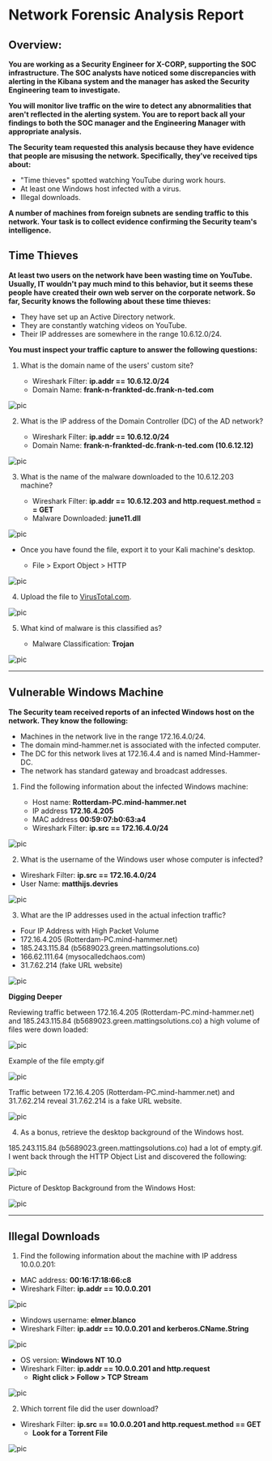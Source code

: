 # Network Forensic Analysis Report

## Overview:

**You are working as a Security Engineer for X-CORP, supporting the SOC infrastructure. The SOC analysts have noticed some discrepancies with alerting in the Kibana system and the manager has asked the Security Engineering team to investigate.**

**You will monitor live traffic on the wire to detect any abnormalities that aren't reflected in the alerting system. You are to report back all your findings to both the SOC manager and the Engineering Manager with appropriate analysis.**

**The Security team requested this analysis because they have evidence that people are misusing the network. Specifically, they've received tips about:**

* "Time thieves" spotted watching YouTube during work hours.
* At least one Windows host infected with a virus.
* Illegal downloads.

**A number of machines from foreign subnets are sending traffic to this network. Your task is to collect evidence confirming the Security team's intelligence.**

## Time Thieves 

**At least two users on the network have been wasting time on YouTube. Usually, IT wouldn't pay much mind to this behavior, but it seems these people have created their own web server on the corporate network. So far, Security knows the following about these time thieves:**

* They have set up an Active Directory network.
* They are constantly watching videos on YouTube.
* Their IP addresses are somewhere in the range 10.6.12.0/24.

**You must inspect your traffic capture to answer the following questions:**

1. What is the domain name of the users' custom site?

    * Wireshark Filter: **ip.addr == 10.6.12.0/24**
    * Domain Name: **frank-n-frankted-dc.frank-n-ted.com**

![pic](IMAGE/net/1.PNG) 

2. What is the IP address of the Domain Controller (DC) of the AD network?

    * Wireshark Filter: **ip.addr == 10.6.12.0/24**
    * Domain Name: **frank-n-frankted-dc.frank-n-ted.com (10.6.12.12)**

![pic](IMAGE/net/2.PNG)

3. What is the name of the malware downloaded to the 10.6.12.203 machine?

    * Wireshark Filter: **ip.addr == 10.6.12.203 and http.request.method = = GET**
    * Malware Downloaded: **june11.dll**

![pic](IMAGE/net/3.PNG)

- Once you have found the file, export it to your Kali machine's desktop.

    * File > Export Object > HTTP

![pic](IMAGE/net/4.PNG) 

4. Upload the file to [VirusTotal.com](https://www.virustotal.com/gui/). 


![pic](IMAGE/net/5.PNG) 

5. What kind of malware is this classified as?

    * Malware Classification: **Trojan** 

![pic](IMAGE/net/6.PNG) 

---

## Vulnerable Windows Machine

**The Security team received reports of an infected Windows host on the network. They know the following:**

* Machines in the network live in the range 172.16.4.0/24.
* The domain mind-hammer.net is associated with the infected computer.
* The DC for this network lives at 172.16.4.4 and is named Mind-Hammer-DC.
* The network has standard gateway and broadcast addresses.

1. Find the following information about the infected Windows machine:

    - Host name: **Rotterdam-PC.mind-hammer.net**
    - IP address **172.16.4.205** 
    - MAC address **00:59:07:b0:63:a4**
    - Wireshark Filter: **ip.src == 172.16.4.0/24**

![pic](IMAGE/net/7.PNG)
    
2. What is the username of the Windows user whose computer is infected?

- Wireshark Filter: **ip.src == 172.16.4.0/24**
- User Name: **matthijs.devries**

![pic](IMAGE/net/8.PNG)

3. What are the IP addresses used in the actual infection traffic?

* Four IP Address with High Packet Volume
* 172.16.4.205 (Rotterdam-PC.mind-hammer.net)
* 185.243.115.84 (b5689023.green.mattingsolutions.co)
* 166.62.111.64 (mysocalledchaos.com)
* 31.7.62.214 (fake URL website)


![pic](IMAGE/net/9.PNG)

**Digging Deeper**

Reviewing traffic between 172.16.4.205 (Rotterdam-PC.mind-hammer.net) and 185.243.115.84 (b5689023.green.mattingsolutions.co) a high volume of files were down loaded: 

![pic](IMAGE/net/10.PNG) 

Example of the file empty.gif

![pic](IMAGE/net/11.PNG) 

Traffic between 172.16.4.205 (Rotterdam-PC.mind-hammer.net) and 31.7.62.214 reveal 31.7.62.214 is a fake URL website.

![pic](IMAGE/net/12.PNG) 

4. As a bonus, retrieve the desktop background of the Windows host.

185.243.115.84 (b5689023.green.mattingsolutions.co) had a lot of empty.gif. I went back through the HTTP Object List and discovered the following: 

![pic](IMAGE/net/14.PNG) 

Picture of Desktop Background from the Windows Host: 

![pic](IMAGE/net/15.PNG)  

---

## Illegal Downloads

1. Find the following information about the machine with IP address 10.0.0.201:

- MAC address: **00:16:17:18:66:c8**
- Wireshark Filter: **ip.addr == 10.0.0.201**

![pic](IMAGE/net/16.PNG) 

- Windows username: **elmer.blanco**
- Wireshark Filter: **ip.addr == 10.0.0.201 and kerberos.CName.String**

![pic](IMAGE/net/17.PNG) 

- OS version: **Windows NT 10.0**
- Wireshark Filter: **ip.addr == 10.0.0.201 and http.request**
    - **Right click > Follow > TCP Stream**

![pic](IMAGE/net/18.PNG) 

2. Which torrent file did the user download?

- Wireshark Filter: **ip.src == 10.0.0.201 and http.request.method == GET**
    - **Look for a Torrent File** 

![pic](IMAGE/net/19.PNG)  